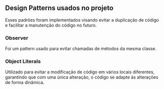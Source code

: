 ## Design Patterns usados no projeto


Esses padrões foram implementados visando evitar a duplicação de código e facilitar a manutenção do código no futuro.

### Observer

Foi um pattern usado para evitar chamadas de métodos da mesma classe.

### Object Literals

Utilizado para evitar a modificação de código em vários locais diferentes, garantindo que com uma única alteração, o código se adapte às alterações de forma dinâmica.